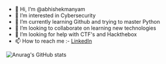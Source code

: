 - 👋 Hi, I’m @abhishekmanyam
- 👀 I’m interested in Cybersecurity
- 🌱 I’m currently learning Github and trying to master Python
- 💞️ I’m looking to collaborate on learning new technologies
- 🤝 I’m looking for help with CTF's and Hackthebox
- 📫 How to reach me :-  [LinkedIn](https://www.linkedin.com/in/abhishek-manyam-9059401a8/)

![Anurag's GitHub stats](https://github-readme-stats.vercel.app/api?username=anuraghazra&show_icons=true&theme=transparent)
<!---
abhishekmanyam/abhishekmanyam is a ✨ special ✨ repository because its `README.md` (this file) appears on your GitHub profile.
You can click the Preview link to take a look at your changes.
--->

